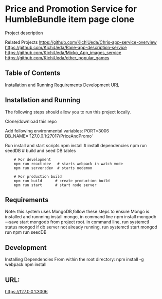 # Price and Promotion Service for HumbleBundle item page clone
Project description

Related Projects
https://github.com/KichiUeda/Chris-app-service-overview
https://github.com/KichiUeda/Rane-app-description-service
https://github.com/KichiUeda/Micko_App_images_service
https://github.com/KichiUeda/other_popular_games


## Table of Contents

Installation and Running
Requirements
Development
URL

## Installation and Running
The following steps should allow you to run this project locally.

Clone/download this repo

Add following environmental variables:
  PORT=3006
  DB_NAME='127.0.0.1:27017/PriceAndPromo'

Run install and start scripts
        npm install           # install dependencies
        npm run seedDB        # build and seed DB tables

        # For development
        npm run react:dev   # starts webpack in watch mode
        npm run server:dev  # starts nodemon

        # For production build
        npm run build      # create production build
        npm run start      # start node server

## Requirements
Note: this system uses MongoDB,follow these steps to ensure Mongo is installed and runnning
  install mongo, in command line
    npm install mongodb --save
  start mongodb from project root. in command line, run
    systemctl status mongod
  if db server not already running, run systemctl start mongod
  run npm run seedDB


## Development
Installing Dependencies
From within the root directory:
npm install -g webpack
npm install

## URL:
https://127.0.0.1:3006